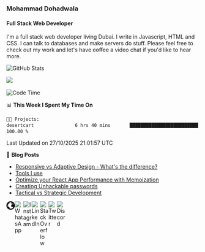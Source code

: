 ### Mohammad Dohadwala

#### Full Stack Web Developer

I'm a full stack web developer living Dubai. I write in Javascript, HTML and CSS. I can talk to databases and make servers do stuff. Please feel free to check out my work and let's have ~~coffee~~ a video chat if you'd like to hear more.

![GitHub Stats][stats]

![](https://komarev.com/ghpvc/?username=Gr8z)

<!--START_SECTION:waka-->
![Code Time](http://img.shields.io/badge/Code%20Time-6%2C354%20hrs%2039%20mins-blue)

📊 **This Week I Spent My Time On** 

```text
🐱‍💻 Projects: 
desertcart               6 hrs 40 mins       █████████████████████████   100.00 % 
```


 Last Updated on 27/10/2025 21:01:57 UTC
<!--END_SECTION:waka-->

📕 **Blog Posts** 
<!-- BLOG-POST-LIST:START -->
- [Responsive vs Adaptive Design - What&#39;s the difference?](https://dohad.dev/blog/responsive-vs-adaptive)
- [Tools I use](https://dohad.dev/blog/uses)
- [Optimize your React App Performance with Memoization](https://dohad.dev/blog/memoization-react)
- [Creating Unhackable passwords](https://dohad.dev/blog/strong-passwords)
- [Tactical vs Strategic Development](https://dohad.dev/blog/tactical-vs-strategic)
<!-- BLOG-POST-LIST:END -->

[<img align="left" alt="dohad.dev" width="22px" src="https://raw.githubusercontent.com/iconic/open-iconic/master/svg/globe.svg" />][website]
[<img align="left" alt="WhatsApp" width="22px" src="https://cdn.jsdelivr.net/npm/simple-icons@v3/icons/whatsapp.svg" />][whatsapp]
[<img align="left" alt="Instagram" width="22px" src="https://cdn.jsdelivr.net/npm/simple-icons@v3/icons/instagram.svg" />][instagram]
[<img align="left" alt="LinkedIn" width="22px" src="https://cdn.jsdelivr.net/npm/simple-icons@v3/icons/linkedin.svg" />][linkedin]
[<img align="left" alt="Stack Overflow" width="22px" src="https://cdn.jsdelivr.net/npm/simple-icons@v3/icons/stackoverflow.svg" />][stackoverflow]
[<img align="left" alt="Twitter" width="22px" src="https://cdn.jsdelivr.net/npm/simple-icons@v3/icons/twitter.svg" />][twitter]
[<img align="left" alt="Discord" width="22px" src="https://cdn.jsdelivr.net/npm/simple-icons@v3/icons/discord.svg" />][discord]

[website]: https://dohad.dev
[whatsapp]: https://wa.me/971552328372
[instagram]: https://www.instagram.com/mohammad.dohad
[linkedin]: https://www.linkedin.com/in/mohammaddohad
[stackoverflow]: https://stackoverflow.com/users/5008677
[twitter]: https://twitter.com/mohammaddohad
[discord]: https://discord.gg/fap7gWy
[stats]: https://github-readme-stats.vercel.app/api?username=Gr8z&show_icons=true&count_private=true&hide_title=true&hide_rank=true
